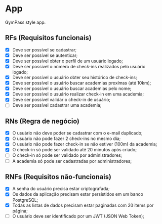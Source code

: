 # App

GymPass style app.

## RFs (Requisitos funcionais)

-   [x] Deve ser possível se cadastrar;
-   [x] Deve ser possível se autenticar;
-   [x] Deve ser possível obter o perfil de um usuário logado;
-   [x] Deve ser possível o número de check-ins realizados pelo usuário logado;
-   [x] Deve ser possível o usuário obter seu histórico de check-ins;
-   [x] Deve ser possível o usuário buscar academias proxímas (até 10km);
-   [x] Deve ser possível o usuário buscar academias pelo nome;
-   [x] Deve ser possível o usuário realizar check-in em uma academia;
-   [x] Deve ser possível validar o check-in de usuário;
-   [ ] Deve ser possível cadastrar uma academia;

## RNs (Regra de negócio)

-   [x] O usuário não deve poder se cadastrar com o e-mail duplicado;
-   [x] O usuário não pode fazer 2 check-ins no mesmo dia;
-   [x] O usuário não pode fazer check-in se não estiver (100m) da academia;
-   [x] O check-in só pode ser validado até 20 minutos após criado;
-   [ ] O check-in só pode ser validado por administradores;
-   [ ] A academia só pode ser cadastradas por administradores;

## RNFs (Requisitos não-funcionais)

-   [x] A senha do usuário precisa estar criptografada;
-   [x] Os dados da aplicação precisam estar persistidos em um banco PostgreSQL;
-   [x] Todas as listas de dados precisam estar paginadas com 20 items por página;
-   [ ] O usuário deve ser identificado por um JWT (JSON Web Token);
